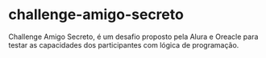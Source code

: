 # challenge-amigo-secreto
Challenge Amigo Secreto, é um desafio proposto pela Alura e Oreacle para testar as capacidades dos participantes  com lógica de programação.
